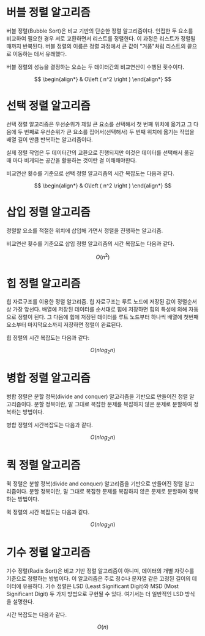 # 버블 정렬 알고리즘
버블 정렬(Bubble Sort)은 비교 기반의 단순한 정렬 알고리즘이다. 인접한 두 요소를 비교하여 필요한 경우 서로 교환하면서 리스트를 정렬한다. 이 과정은 리스트가 정렬될 때까지 반복된다. 버블 정렬의 이름은 정렬 과정에서 큰 값이 "거품"처럼 리스트의 끝으로 이동하는 데서 유래했다.

버블 정렬의 성능을 결정하는 요소는 두 데이터간의 비교연산이 수행된 횟수이다.

$$
\begin{align*}
	& O\left ( n^2 \right )
\end{align*}
$$

# 선택 정렬 알고리즘
선택 정렬 알고리즘은 우선순위가 제일 큰 요소를 선택해서 첫 번째 위치에 옮기고 그 다음에 두 번째로 우선순위가 큰 요소를 집어서(선택해서) 두 번째 위치에 옮기는 작업을 배열 길이 만큼 반복하는 알고리즘이다.

실제 정렬 작업은 두 데이터간의 교환으로 진행되지만 이것은 데이터를 선택해서 옮길 때 마다 비게되는 공간을 활용하는 것이란 걸 이해해야한다.

비교연산 횟수를 기준으로 선택 정렬 알고리즘의 시간 복잡도는 다음과 같다.

$$
\begin{align*}
	& O\left ( n^2 \right )
\end{align*}
$$

# 삽입 정렬 알고리즘
정렬할 요소를 적절한 위치에 삽입해 가면서 정렬을 진행하는 알고리즘.

비교연산 횟수를 기준으로 삽입 정렬 알고리즘의 시간 복잡도는 다음과 같다.

$$ O\left ( n^2 \right ) $$

# 힙 정렬 알고리즘
힙 자료구조를 이용한 정렬 알고리즘. 힙 자료구조는 루트 노드에 저장된 값이 정렬순서상 가장 앞선다. 배열에 저장된 데이터를 순서대로 힙에 저장하면 힙의 특성에 의해 자동으로 정렬이 된다. 그 다음에 힙에 저장된 데이터를 루트 노드부터 하나씩 배열에 첫번째 요소부터 마지막요소까지 저장하면 정렬이 완료된다.

힙 정렬의 시간 복잡도는 다음과 같다:

$$ O\left ( nlog_{2}n \right ) $$

# 병합 정렬 알고리즘
병합 정렬은 분할 정복(divide and conquer) 알고리즘을 기반으로 만들어진 정렬 알고리즘이다. 분할 정복이란, 말 그대로 복잡한 문제를 복잡하지 않은 문제로 분할하여 정복하는 방법이다.

병합 정렬의 시간복잡도는 다음과 같다.

$$ O\left ( nlog_{2}n \right ) $$

# 퀵 정렬 알고리즘
퀵 정렬은 분할 정복(divide and conquer) 알고리즘을 기반으로 만들어진 정렬 알고리즘이다. 분할 정복이란, 말 그대로 복잡한 문제를 복잡하지 않은 문제로 분할하여 정복하는 방법이다.

퀵 정렬의 시간 복잡도는 다음과 같다.

$$ O\left ( nlog_{2}n \right ) $$

# 기수 정렬 알고리즘
기수 정렬(Radix Sort)은 비교 기반 정렬 알고리즘이 아니며, 데이터의 개별 자릿수를 기준으로 정렬하는 방법이다. 이 알고리즘은 주로 정수나 문자열 같은 고정된 길이의 데이터에 유용하다. 기수 정렬은 LSD (Least Significant Digit)와 MSD (Most Significant Digit) 두 가지 방법으로 구현될 수 있다. 여기서는 더 일반적인 LSD 방식을 설명한다.

시간 복잡도는 다음과 같다.

$$
O\left(n\right)
$$